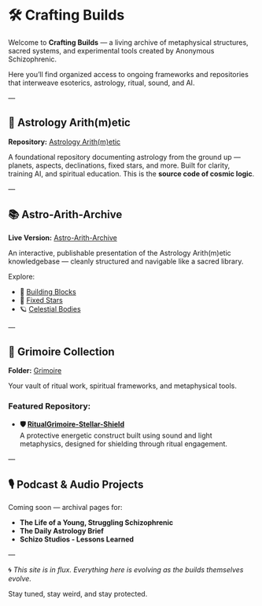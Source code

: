 # 🛠️ Crafting Builds

Welcome to **Crafting Builds** — a living archive of metaphysical structures, sacred systems, and experimental tools created by Anonymous Schizophrenic.

Here you’ll find organized access to ongoing frameworks and repositories that interweave esoterics, astrology, ritual, sound, and AI.

—

## 📘 Astrology Arith(m)etic

**Repository:** [Astrology Arith(m)etic](https://github.com/CraftingBuilds/Astrology-Arithm-etic)

A foundational repository documenting astrology from the ground up — planets, aspects, declinations, fixed stars, and more. Built for clarity, training AI, and spiritual education. This is the **source code of cosmic logic**.

—

## 📚 Astro-Arith-Archive

**Live Version:** [Astro-Arith-Archive](./astro-arith/)

An interactive, publishable presentation of the Astrology Arith(m)etic knowledgebase — cleanly structured and navigable like a sacred library.

Explore:

- 🔸 [Building Blocks](/astro-arith/building-blocks/)
- 🌟 [Fixed Stars](/astro-arith/fixed-stars/)
- 🪐 [Celestial Bodies](/astro-arith/celestial-bodies/)

—

## 🔮 Grimoire Collection

**Folder:** [Grimoire](./grimoire/)

Your vault of ritual work, spiritual frameworks, and metaphysical tools.

### Featured Repository:  
- **🛡️ [RitualGrimoire-Stellar-Shield](https://github.com/CraftingBuilds/RitualGrimoire-Stellar_Shield)**  
  A protective energetic construct built using sound and light metaphysics, designed for shielding through ritual engagement.

—

## 🎙️ Podcast & Audio Projects

Coming soon — archival pages for:

- **The Life of a Young, Struggling Schizophrenic**
- **The Daily Astrology Brief**
- **Schizo Studios - Lessons Learned** 

—

🌀 *This site is in flux. Everything here is evolving as the builds themselves evolve.*

Stay tuned, stay weird, and stay protected.

